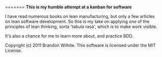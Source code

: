 =======
**This is my humble attempt at a kanban for software**

I have read numerous books on lean manufacturing, but only a few articles on lean software development.
So this is my take on applying *one* of the principles of lean thinking, sorta 'tabula rasa', which is to make work visible.

It's also a chance for me to learn more about, and practice BDD.


Copyright (c) 2011 Brandon Wilhite. This software is licensed under the MIT License.

